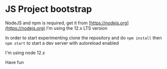 # JS Project bootstrap

NodeJS and npm is required, get it from
[https://nodejs.org](https://nodejs.org)
I'm using the 12.x LTS version

In order to start experimenting clone the repository and do
```npm install```
then
```npm start```
to start a dev server with autoreload enabled

I'm using node 12.x

Have fun
